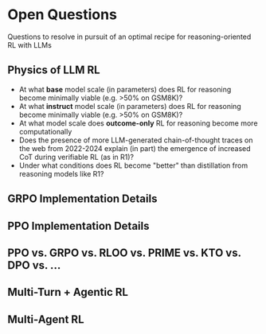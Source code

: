 # Open Questions

Questions to resolve in pursuit of an optimal recipe for reasoning-oriented RL with LLMs

## Physics of LLM RL

- At what **base**  model scale (in parameters) does RL for reasoning become minimally viable (e.g. >50% on GSM8K)?
- At what **instruct**  model scale (in parameters) does RL for reasoning become minimally viable (e.g. >50% on GSM8K)?
- At what model scale does **outcome-only** RL for reasoning become more computationally 
- Does the presence of more LLM-generated chain-of-thought traces on the web from 2022-2024 explain (in part) the emergence of increased CoT during verifiable RL (as in R1)?
- Under what conditions does RL become "better" than distillation from reasoning models like R1?

## GRPO Implementation Details

## PPO Implementation Details

## PPO vs. GRPO vs. RLOO vs. PRIME vs. KTO vs. DPO vs. ... 

## Multi-Turn + Agentic RL

## Multi-Agent RL


